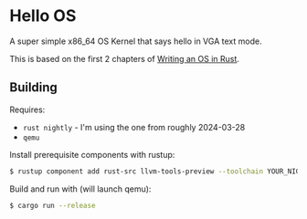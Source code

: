 # Hello OS

A super simple x86_64 OS Kernel that says hello in VGA text mode.

This is based on the first 2 chapters of [Writing an OS in Rust](https://os.phil-opp.com/).

## Building

Requires:
- `rust nightly` - I'm using the one from roughly 2024-03-28
- `qemu`

Install prerequisite components with rustup:
```bash
$ rustup component add rust-src llvm-tools-preview --toolchain YOUR_NIGHTLY_TOOLCHAIN
```

Build and run with (will launch qemu):
```bash
$ cargo run --release
```
